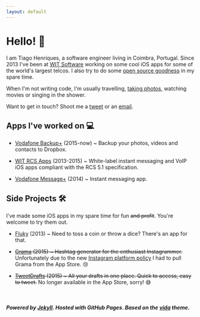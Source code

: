 ```yaml
---
layout: default
---
```


# Hello! 👋

I am Tiago Henriques, a software engineer living in Coimbra, Portugal. Since 2013 I've been at [WIT Software](https://www.wit-software.com/) working on some cool iOS apps for some of the world's largest telcos. I also try to do some [open source goodness](https://github.com/tiagomnh) in my spare time.

When I'm not writing code, I'm usually travelling, [taking photos](http://instagram.com/tiagomnh), watching movies or singing in the shower.

Want to get in touch? Shoot me a [tweet](http://twitter.com/tiagomnh) or an [email](mailto:tiagomnh@gmail.com).

## Apps I've worked on 💻

* [Vodafone Backup+](https://itunes.apple.com/pt/app/vodafone-backup+/id981065833?mt=8) (2015-now) ~ Backup your photos, videos and contacts to Dropbox.

* [WIT RCS Apps](https://www.wit-software.com/products/rcs-suite/) (2013-2015) ~ White-label instant messaging and VoIP iOS apps compliant with the RCS 5.1 specification.

* [Vodafone Message+](https://itunes.apple.com/ie/app/vodafone-message+/id833409201?mt=8) (2014) ~ Instant messaging app.


## Side Projects 🛠

I've made some iOS apps in my spare time for fun <del>and profit</del>. You're welcome to try them out.

* [Fluky](https://itunes.apple.com/us/app/fluky/id647708278?mt=8) (2013) ~ Need to toss a coin or throw a dice? There's an app for that.

* <del>[Grama](https://itunes.apple.com/us/app/grama-hashtag-generator-for/id1003533860?mt=8) (2015) ~ Hashtag generator for the enthusiast Instagrammer.</del> Unfortunately due to the new [Instagram platform policy](http://developers.instagram.com/post/133424514006/instagram-platform-update) I had to pull Grama from the App Store. 😢

* <del>[TweetDrafts](https://itunes.apple.com/us/app/tweetdrafts-editor-for-twitter/id968921355?mt=8) (2015) ~ All your drafts in one place. Quick to access, easy to tweet.</del> No longer available in the App Store, sorry! 😅 


&nbsp;

##### Powered by [Jekyll](http://jekyllrb.com/). Hosted with GitHub Pages. Based on the [vida](https://github.com/syaning/vida) theme.


<!--
## Posts

<ul class="posts">
    {% for post in site.posts %}
    <li><span>{{ post.date | date: site.date_format }}</span><a href="{{ post.url | prepend: site.baseurl }}">{{ post.title }}</a></li>
    {% endfor %}
</ul>
-->
